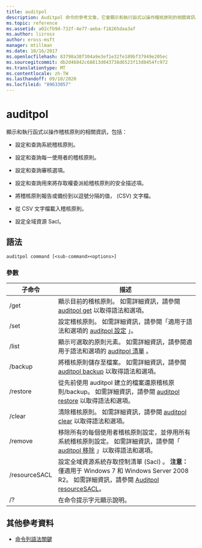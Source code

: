 ```yaml
---
title: auditpol
description: Auditpol 命令的參考文章，它會顯示和執行函式以操作稽核原則的相關資訊。
ms.topic: reference
ms.assetid: a02cfb9d-732f-4e77-aeba-f18265daa3af
ms.author: lizross
author: eross-msft
manager: mtillman
ms.date: 10/16/2017
ms.openlocfilehash: 83798a38f304a9e3ef1e32fe189bf37949e205ec
ms.sourcegitcommit: db2d46842c68813d043738d6523f13d8454fc972
ms.translationtype: MT
ms.contentlocale: zh-TW
ms.lasthandoff: 09/10/2020
ms.locfileid: "89633057"
---
```

# <a name="auditpol"></a>auditpol

顯示和執行函式以操作稽核原則的相關資訊，包括：

- 設定和查詢系統稽核原則。

- 設定和查詢每一使用者的稽核原則。

- 設定和查詢審核選項。

- 設定和查詢用來將存取權委派給稽核原則的安全描述項。

- 將稽核原則報告或備份到以逗號分隔的值， (CSV) 文字檔。

- 從 CSV 文字檔載入稽核原則。

- 設定全域資源 Sacl。

## <a name="syntax"></a>語法

```
auditpol command [<sub-command><options>]
```

### <a name="parameters"></a>參數

| 子命令 | 描述 |
| ----------- | ----------- |
| /get | 顯示目前的稽核原則。 如需詳細資訊，請參閱 [auditpol get](auditpol-get.md) 以取得語法和選項。 |
| /set | 設定稽核原則。 如需詳細資訊，請參閱「適用于語法和選項的 [auditpol 設定](auditpol-set.md) 」。 |
| /list | 顯示可選取的原則元素。 如需詳細資訊，請參閱適用于語法和選項的 [auditpol 清單](auditpol-list.md) 。 |
| /backup | 將稽核原則儲存至檔案。 如需詳細資訊，請參閱 [auditpol backup](auditpol-backup.md) 以取得語法和選項。 |
| /restore | 從先前使用 auditpol 建立的檔案還原稽核原則/backup。 如需詳細資訊，請參閱 [auditpol restore](auditpol-restore.md) 以取得語法和選項。 |
| /clear | 清除稽核原則。 如需詳細資訊，請參閱 [auditpol clear](auditpol-clear.md) 以取得語法和選項。 |
| /remove | 移除所有的每個使用者稽核原則設定，並停用所有系統稽核原則設定。 如需詳細資訊，請參閱「 [auditpol 移除](auditpol-remove.md) 」以取得語法和選項。 |
| /resourceSACL | 設定全域資源系統存取控制清單 (Sacl) 。 **注意：** 僅適用于 Windows 7 和 Windows Server 2008 R2。 如需詳細資訊，請參閱 [Auditpol resourceSACL](auditpol-resourcesacl.md)。 |
| /?| 在命令提示字元顯示說明。 |

## <a name="additional-references"></a>其他參考資料

- [命令列語法關鍵](command-line-syntax-key.md)
